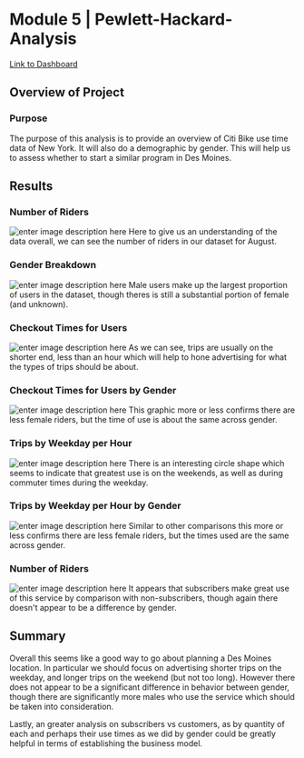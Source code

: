 
# Module 5 |  Pewlett-Hackard-Analysis

[Link to Dashboard](https://public.tableau.com/shared/NGS8PKNJ6?:display_count=n&:origin=viz_share_link)

## Overview of Project
### Purpose
The purpose of this analysis is to provide an overview of Citi Bike use time data of New York.  It will also do a demographic by gender.  This will help us to assess whether to start a similar program in Des Moines.

## Results
### Number of Riders
![enter image description here](https://i.ibb.co/KFjrqd0/Screenshot-8.png)
Here to give us an understanding of the data overall, we can see the number of riders in our dataset for August.

### Gender Breakdown
![enter image description here](https://i.ibb.co/vLgpv9F/Screenshot-9.png)
Male users make up the largest proportion of users in the dataset, though theres is still a substantial portion of female (and unknown).

### Checkout Times for Users
![enter image description here](https://i.ibb.co/d4TnMzq/Screenshot-2.png)
As we can see, trips are usually on the shorter end, less than an hour which will help to hone advertising for what the types of trips should be about.

### Checkout Times for Users by Gender
![enter image description here](https://i.ibb.co/5xHdPLQ/Screenshot-3.png)
This graphic more or less confirms there are less female riders, but the time of use is about the same across gender.

### Trips by Weekday per Hour
![enter image description here](https://i.ibb.co/syLJnR3/Screenshot-6.png)
There is an interesting circle shape which seems to indicate that greatest use is on the weekends, as well as during commuter times during the weekday.

### Trips by Weekday per Hour by Gender
![enter image description here](https://i.ibb.co/MsNXD9m/download.png)
Similar to other comparisons this more or less confirms there are less female riders, but the times used are the same across gender.

### Number of Riders
![enter image description here](https://i.ibb.co/9sRh8Xv/Screenshot-7.png)
It appears that subscribers make great use of this service by comparison with non-subscribers, though again there doesn't appear to be a difference by gender.

## Summary
Overall this seems like a good way to go about planning a Des Moines location.  In particular we should focus on advertising shorter trips on the weekday, and longer trips on the weekend (but not too long).  However there does not appear to be a significant difference in behavior between gender, though there are significantly more males who use the service which should be taken into consideration.

Lastly, an greater analysis on subscribers vs customers, as by quantity of each and perhaps their use times as we did by gender could be greatly helpful in terms of establishing the business model. 